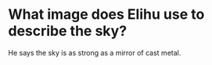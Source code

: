 # What image does Elihu use to describe the sky?

He says the sky is as strong as a mirror of cast metal.
